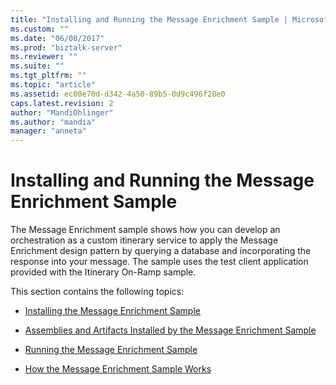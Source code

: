 ```yaml
---
title: "Installing and Running the Message Enrichment Sample | Microsoft Docs"
ms.custom: ""
ms.date: "06/08/2017"
ms.prod: "biztalk-server"
ms.reviewer: ""
ms.suite: ""
ms.tgt_pltfrm: ""
ms.topic: "article"
ms.assetid: ec00e70d-d342-4a50-89b5-0d9c496f28e0
caps.latest.revision: 2
author: "MandiOhlinger"
ms.author: "mandia"
manager: "anneta"
---
```

# Installing and Running the Message Enrichment Sample
The Message Enrichment sample shows how you can develop an orchestration as a custom itinerary service to apply the Message Enrichment design pattern by querying a database and incorporating the response into your message. The sample uses the test client application provided with the Itinerary On-Ramp sample.  
  
 This section contains the following topics:  
  
-   [Installing the Message Enrichment Sample](../esb-toolkit/installing-the-message-enrichment-sample.md)  
  
-   [Assemblies and Artifacts Installed by the Message Enrichment Sample](../esb-toolkit/assemblies-and-artifacts-installed-by-the-message-enrichment-sample.md)  
  
-   [Running the Message Enrichment Sample](../esb-toolkit/running-the-message-enrichment-sample.md)  
  
-   [How the Message Enrichment Sample Works](../esb-toolkit/how-the-message-enrichment-sample-works.md)